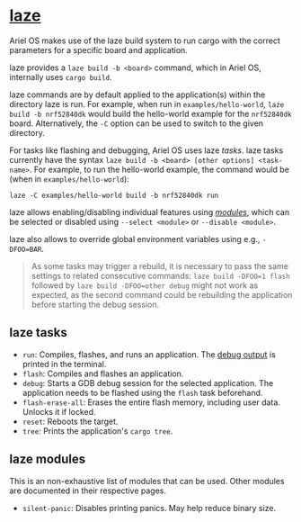 # [laze]

Ariel OS makes use of the laze build system to run cargo with the
correct parameters for a specific board and application.

laze provides a `laze build -b <board>` command, which in Ariel OS, internally uses `cargo build`.

laze commands are by default applied to the application(s) within the directory laze is run.
For example, when run in `examples/hello-world`, `laze build -b nrf52840dk`
would build the hello-world example for the `nrf52840dk` board.
Alternatively, the `-C` option can be used to switch to the given directory.

For tasks like flashing and debugging, Ariel OS uses laze *tasks*.
laze tasks currently have the syntax `laze build -b <board> [other options] <task-name>`.
For example, to run the hello-world example, the command would be (when in `examples/hello-world`):

    laze -C examples/hello-world build -b nrf52840dk run

laze allows enabling/disabling individual features using [*modules*](#laze-modules), which can be selected
or disabled using `--select <module>` or `--disable <module>`.

laze also allows to override global environment variables using e.g., `-DFOO=BAR`.

> As some tasks may trigger a rebuild, it is necessary to pass the same settings to related consecutive commands:
`laze build -DFOO=1 flash` followed by `laze build -DFOO=other debug` might not
work as expected, as the second command could be rebuilding the application
before starting the debug session.

## laze tasks

- `run`: Compiles, flashes, and runs an application. The [debug output](./debug_logging.md) is printed in the terminal.
- `flash`: Compiles and flashes an application.
- `debug`: Starts a GDB debug session for the selected application.
  The application needs to be flashed using the `flash` task beforehand.
- `flash-erase-all`: Erases the entire flash memory, including user data. Unlocks it if locked.
- `reset`: Reboots the target.
- `tree`: Prints the application's `cargo tree`.

## laze modules

This is an non-exhaustive list of modules that can be used.
Other modules are documented in their respective pages.

- `silent-panic`: Disables printing panics. May help reduce binary size.

[laze]: https://kaspar030.github.io/laze/dev/
